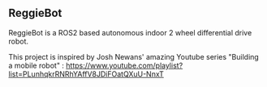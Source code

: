 ## ReggieBot

ReggieBot is a ROS2 based autonomous indoor 2 wheel differential drive robot.

This project is inspired by Josh Newans' amazing Youtube series "Building a mobile robot" : https://www.youtube.com/playlist?list=PLunhqkrRNRhYAffV8JDiFOatQXuU-NnxT
